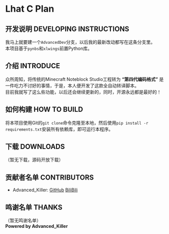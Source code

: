 # Lhat C Plan
## 开发说明 DEVELOPING INSTRUCTIONS
我马上就要建一个`AdvancedDev`分支，以后我的最新改动都写在这条分支里。  
本项目基于`pynbs`和`xlwings`前置Python库。  
## 介绍 INTRODUCE
众所周知，将传统的Minecraft Noteblock Studio工程转为 **“第四代编码格式”** 是一件吃力不讨好的事情，于是，本人便开发了这款全自动转译脚本。  
目前我就写了这么些功能，以后还会继续更新的，同时，开源永远都是最好的！  
## 如何构建 HOW TO BUILD
将本项目使用Git的`git clone`命令克隆至本地，然后使用`pip install -r requirements.txt`安装所有依赖库，即可运行本程序。  
## 下载 DOWNLOADS
（暂无下载，源码开放下载）  
## 贡献者名单 CONTRIBUTORS
- Advanced_Killer: [GitHub](https://github.com/ThirdBlood) 
[BiliBili](https://space.bilibili.com/477677552)
## 鸣谢名单 THANKS
（暂无鸣谢名单）  
**Powered by Advanced_Killer**  